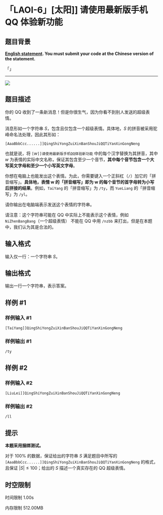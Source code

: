 # 「LAOI-6」[太阳]] 请使用最新版手机 QQ 体验新功能

## 题目背景

**[English statement](https://www.luogu.com.cn/problem/U481351). You must submit your code at the Chinese version of the statement.**

「」

---

![](https://cdn.luogu.com.cn/upload/image_hosting/05xcfhr8.png)

## 题目描述

你的 QQ 收到了一条新消息！但是你很生气，因为你看不到别人发送的超级表情。

消息形如一个字符串 $S$，包含且仅包含一个超级表情。具体地，$S$ 的拼音被采用驼峰命名法处理，因此其形如：

```plain
[AaaBbbCcc......]]QingShiYongZuiXinBanShouJiQQTiYanXinGongNeng
```

也就是说，将 $\texttt [w\texttt{]]请使用最新版手机QQ体验新功能}$ 中的每个汉字替换为其拼音，其中 $w$ 为表情的实际中文名称，保证其包含至少一个音节，**其中每个音节包含一个大写英文字母和至少一个小写英文字母**。

你想在电脑上也能发出这个表情。为此，你需要键入一个正斜杠（$\texttt /$）加它的「拼音缩写」。**具体地，表情 $\bm w$ 的「拼音缩写」即为 $\bm w$ 的每个音节的首字母转为小写后拼接的结果**。例如，`TaiYang` 的「拼音缩写」为 $\texttt{/ty}$，而 `YueLiang` 的「拼音缩写」为 $\texttt{/yl}$。

请你输出在电脑端表示发送这个表情的字符串。

请注意：这个字符串可能在 QQ 中实际上不能表示这个表情，例如 `NiZhenBangBang`（一个超级表情） 不能在 QQ 中用 $\texttt{/nzbb}$ 来打出，但是在本题中，我们认为其是合法的。

## 输入格式

输入仅一行：一个字符串 $S$。

## 输出格式

输出一行一个字符串，表示答案。

## 样例 #1

### 样例输入 #1

```
[TaiYang]]QingShiYongZuiXinBanShouJiQQTiYanXinGongNeng
```

### 样例输出 #1

```
/ty
```

## 样例 #2

### 样例输入 #2

```
[LiuLei]]QingShiYongZuiXinBanShouJiQQTiYanXinGongNeng
```

### 样例输出 #2

```
/ll
```

## 提示

**本题采用捆绑测试。**

对于 $100 \%$ 的数据，保证给出的字符串 $S$ 满足题目中所写的 `[AaaBbbCcc......]]QingShiYongZuiXinBanShouJiQQTiYanXinGongNeng` 的格式，且保证 $\lvert S\rvert \leq 100$；给出的 $S$ 描述一个真实存在的 QQ 超级表情。

## 时空限制



时间限制
1.00s

内存限制
512.00MB